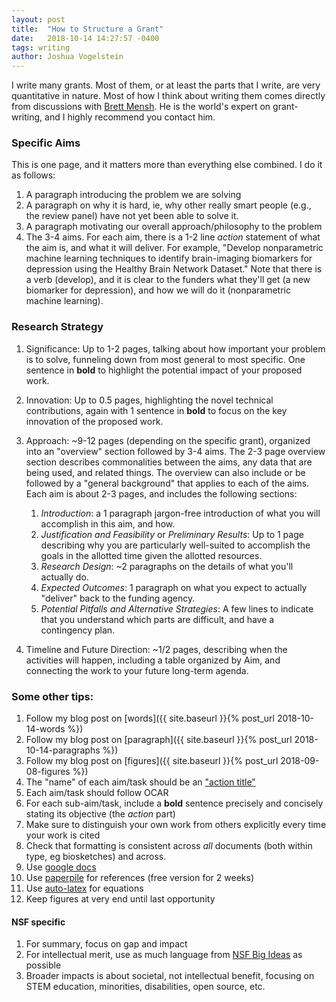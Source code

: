 ```yaml
---
layout: post
title:  "How to Structure a Grant"
date:   2018-10-14 14:27:57 -0400
tags: writing
author: Joshua Vogelstein
---
```


I write many grants. Most of them, or at least the parts that I write, are very quantitative in nature.  Most of how I think about writing them comes directly from discussions with [Brett Mensh](http://optimizescience.com). He is the world's expert on grant-writing, and I highly recommend you contact him.  


### Specific Aims 

This is one page, and it matters more than everything else combined. I do it as follows:

1.  A paragraph introducing the problem we are solving
2.  A paragraph on why it is hard, ie, why other really smart people (e.g., the review panel) have not yet been able to solve it.
3.  A paragraph motivating our overall approach/philosophy to the problem
4.  The 3-4 aims. For each aim, there is a 1-2 line *action* statement of what the aim is, and what it will deliver.  For example, "Develop nonparametric machine learning techniques to identify brain-imaging biomarkers for depression using the Healthy Brain Network Dataset."  Note that there is a verb (develop), and it is clear to the funders what they'll get (a new biomarker for depression), and how we will do it (nonparametric machine learning). 


### Research Strategy

1. Significance: Up to 1-2 pages, talking about how important your problem is to solve, funneling down from most general to most specific.  One sentence in **bold** to highlight the potential impact of your proposed work.

2. Innovation: Up to 0.5 pages, highlighting the novel technical contributions, again with 1 sentence in **bold** to focus on the key innovation of the proposed work.

3. Approach: ~9-12 pages (depending on the specific grant), organized into an "overview" section followed by 3-4 aims.  The 2-3 page overview section describes commonalities between the aims, any data that are being used, and related things. The overview can also include or be followed by a "general background" that applies to each of the aims. Each aim is about 2-3 pages, and includes the following sections:
    1. *Introduction*: a 1 paragraph jargon-free introduction of what you will accomplish in this aim, and how.  
    2. *Justification and Feasibility* or *Preliminary Results*: Up to 1 page describing why you are particularly well-suited to accomplish the goals in the allotted time given the allotted resources. 
    3. *Research Design*: ~2 paragraphs on the details of what you'll actually do.
    4. *Expected Outcomes*: 1 paragraph on what you expect to actually "deliver" back to the funding agency.
    5. *Potential Pitfalls and Alternative Strategies*: A few lines to indicate that you understand which parts are difficult, and have a contingency plan.

4. Timeline and Future Direction: ~1/2 pages, describing when the activities will happen, including a table organized by Aim, and connecting the work to your future long-term agenda. 


### Some other tips:


1. Follow my blog post on [words]({{ site.baseurl }}{% post_url 2018-10-14-words %})
2. Follow my blog post on [paragraph]({{ site.baseurl }}{% post_url 2018-10-14-paragraphs %})
3. Follow my blog post on [figures]({{ site.baseurl }}{% post_url 2018-09-08-figures %})
4. The "name" of each aim/task should be an ["action title"](http://www.quickslide-powerpoint.com/en/blog/action-titles-providing-orientation-well-thought-out-slide-titles)
5. Each aim/task should follow OCAR <!---Consider putting a hyperlink here too? --->
6. For each sub-aim/task, include a **bold** sentence precisely and concisely stating its objective (the *action* part)
7. Make sure to distinguish your own work from others explicitly every time your work is cited
8. Check that formatting is consistent across *all* documents (both within type, eg biosketches) and across.
9. Use [google docs](https://www.google.com/docs/about/)
10. Use [paperpile](https://paperpile.com/) for references (free version for 2 weeks)
11. Use [auto-latex](https://chrome.google.com/webstore/detail/auto-latex-equations/iaainhiejkciadlhlodaajgbffkebdog?hl=en-US) for equations
12. Keep figures at very end until last opportunity


#### NSF specific

1. For summary, focus on gap and impact
2. For intellectual merit, use as much language from [NSF Big Ideas](http://www.sciencemag.org/sites/default/files/documents/Big%20Ideas%20compiled.pdf) as possible
3. Broader impacts is about societal, not intellectual benefit, focusing on STEM education, minorities, disabilities, open source, etc.




